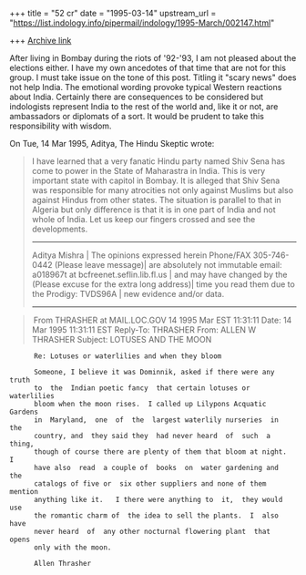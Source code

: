 +++
title = "52 cr"
date = "1995-03-14"
upstream_url = "https://list.indology.info/pipermail/indology/1995-March/002147.html"

+++
[Archive link](https://list.indology.info/pipermail/indology/1995-March/002147.html)

After living in Bombay during the riots of '92-'93, I am not pleased 
about the elections either.  I have my own ancedotes of that time that 
are not for this group.  I must take issue on the tone of this post. 
Titling it "scary news" does not help India.  The emotional wording 
provoke typical Western reactions about India.  Certainly there are 
consequences to be considered but indologists represent India to the rest 
of the world and, like it or not, are ambassadors or diplomats of a 
sort.  It would be prudent to take this responsibility with wisdom.

On Tue, 14 Mar 1995, Aditya, The Hindu Skeptic wrote:

> I have learned that a very fanatic Hindu party named Shiv Sena has come to 
> power in the State of Maharastra in India. This is very important state 
> with capitol in Bombay. It is alleged that Shiv Sena was responsible for 
> many atrocities not only against Muslims but also against Hindus from 
> other states. The situation is parallel to that in Algeria but only 
> difference is that it is in one part of India and not whole of India.
> Let us keep our fingers crossed and see the developments.
> ****************************************************************************
> Aditya Mishra                                | The opinions expressed herein
> Phone/FAX 305-746-0442 (Please leave message)| are absolutely not immutable
> email: a018967t at bcfreenet.seflin.lib.fl.us   | and may have changed by the
>    (Please excuse for the extra long address)| time you read them due to the
> Prodigy: TVDS96A                             | new evidence and/or data.
> ****************************************************************************                                             
> 
> 
>  
> 



> From THRASHER at MAIL.LOC.GOV 14 1995 Mar EST 11:31:11
Date: 14 Mar 1995 11:31:11 EST
Reply-To: THRASHER <THRASHER at MAIL.LOC.GOV>
From: ALLEN W THRASHER <THRASHER at MAIL.LOC.GOV>
Subject: LOTUSES AND THE MOON

          Re: Lotuses or waterlilies and when they bloom 

          Someone, I believe it was Dominnik, asked if there were any truth 
          to  the  Indian poetic fancy  that certain lotuses or waterlilies 
          bloom when the moon rises.  I called up Lilypons Acquatic Gardens 
          in  Maryland,  one  of  the  largest waterlily nurseries  in  the 
          country, and  they said they  had never heard  of  such  a thing, 
          though of course there are plenty of them that bloom at night.  I 
          have also  read  a couple of  books  on  water gardening and  the 
          catalogs of five or  six other suppliers and none of them mention 
          anything like it.   I there were anything to  it,  they would use 
          the romantic charm of  the idea to sell the plants.  I  also have 
          never heard  of  any other nocturnal flowering plant  that  opens 
          only with the moon. 

          Allen Thrasher                                                    





